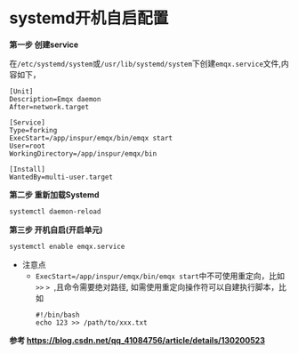 # systemd开机自启配置

**第一步 创建service**

在`/etc/systemd/system`或`/usr/lib/systemd/system`下创建`emqx.service`文件,内容如下，

```
[Unit]
Description=Emqx daemon
After=network.target

[Service]
Type=forking
ExecStart=/app/inspur/emqx/bin/emqx start
User=root
WorkingDirectory=/app/inspur/emqx/bin

[Install]
WantedBy=multi-user.target
```

**第二步 重新加载Systemd**
```bash
systemctl daemon-reload
```

**第三步 开机自启(开启单元)**
```bash
systemctl enable emqx.service
```

* 注意点
  * `ExecStart=/app/inspur/emqx/bin/emqx start`中不可使用重定向，比如 `>>` `> `,且命令需要绝对路径, 如需使用重定向操作符可以自建执行脚本，比如
    ```
    #!/bin/bash
    echo 123 >> /path/to/xxx.txt
    ```

**参考  https://blog.csdn.net/qq_41084756/article/details/130200523**  
